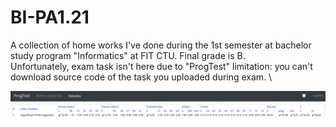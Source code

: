 # BI-PA1.21

A collection of home works I've done during the 1st semester at bachelor
study program "Informatics" at FIT CTU. Final grade is B.   \
Unfortunately, exam task isn't here due to "ProgTest" limitation: you can't
download source code of the task you uploaded during exam.  \

![Final results](Screenshot_2023-05-23_19-50-25.png)
